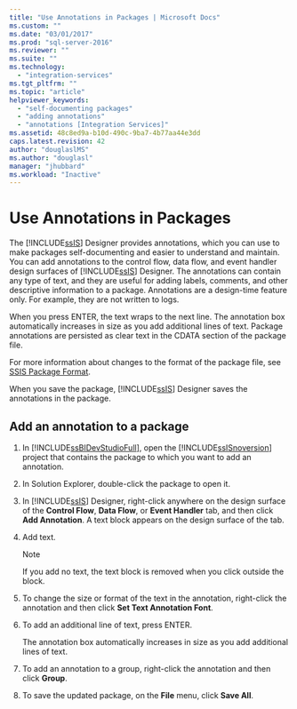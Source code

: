 ```yaml
---
title: "Use Annotations in Packages | Microsoft Docs"
ms.custom: ""
ms.date: "03/01/2017"
ms.prod: "sql-server-2016"
ms.reviewer: ""
ms.suite: ""
ms.technology: 
  - "integration-services"
ms.tgt_pltfrm: ""
ms.topic: "article"
helpviewer_keywords: 
  - "self-documenting packages"
  - "adding annotations"
  - "annotations [Integration Services]"
ms.assetid: 48c8ed9a-b10d-490c-9ba7-4b77aa44e3dd
caps.latest.revision: 42
author: "douglaslMS"
ms.author: "douglasl"
manager: "jhubbard"
ms.workload: "Inactive"
---
```

# Use Annotations in Packages
  The [!INCLUDE[ssIS](../includes/ssis-md.md)] Designer provides annotations, which you can use to make packages self-documenting and easier to understand and maintain. You can add annotations to the control flow, data flow, and event handler design surfaces of [!INCLUDE[ssIS](../includes/ssis-md.md)] Designer. The annotations can contain any type of text, and they are useful for adding labels, comments, and other descriptive information to a package. Annotations are a design-time feature only. For example, they are not written to logs.  
  
 When you press ENTER, the text wraps to the next line. The annotation box automatically increases in size as you add additional lines of text. Package annotations are persisted as clear text in the CDATA section of the package file.  
  
 For more information about changes to the format of the package file, see [SSIS Package Format](http://msdn.microsoft.com/library/cfe0e5dc-5be3-4222-b721-fe83665edd94).  
  
 When you save the package, [!INCLUDE[ssIS](../includes/ssis-md.md)] Designer saves the annotations in the package.  
  
## Add an annotation to a package  
  
1.  In [!INCLUDE[ssBIDevStudioFull](../includes/ssbidevstudiofull-md.md)], open the [!INCLUDE[ssISnoversion](../includes/ssisnoversion-md.md)] project that contains the package to which you want to add an annotation.  
  
2.  In Solution Explorer, double-click the package to open it.  
  
3.  In [!INCLUDE[ssIS](../includes/ssis-md.md)] Designer, right-click anywhere on the design surface of the **Control Flow**, **Data Flow**, or **Event Handler** tab, and then click **Add Annotation**. A text block appears on the design surface of the tab.  
  
4.  Add text.  
  
    > [!NOTE]  
    >  If you add no text, the text block is removed when you click outside the block.  
  
5.  To change the size or format of the text in the annotation, right-click the annotation and then click **Set Text Annotation Font**.  
  
6.  To add an additional line of text, press ENTER.  
  
     The annotation box automatically increases in size as you add additional lines of text.  
  
7.  To add an annotation to a group, right-click the annotation and then click **Group**.  
  
8.  To save the updated package, on the **File** menu, click **Save All**.  
